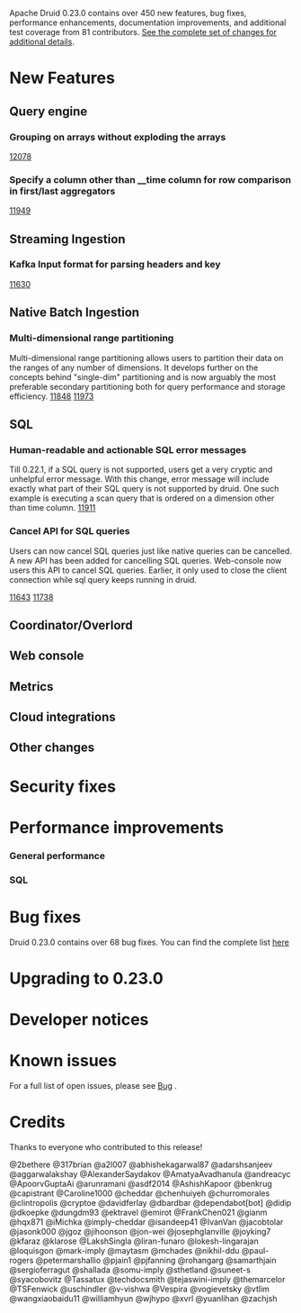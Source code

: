 Apache Druid 0.23.0 contains over 450 new features, bug fixes, performance enhancements, documentation improvements, and additional test coverage from 81 contributors. [See the complete set of changes for additional details](https://github.com/apache/druid/milestone/45?closed=1).

# New Features

## Query engine

### Grouping on arrays without exploding the arrays
[12078](https://github.com/apache/druid/pull/12078)

### Specify a column other than __time column for row comparison in first/last aggregators
[11949](https://github.com/apache/druid/pull/11949)

## Streaming Ingestion

### Kafka Input format for parsing headers and key
[11630](https://github.com/apache/druid/pull/11630)

## Native Batch Ingestion

### Multi-dimensional range partitioning
Multi-dimensional range partitioning allows users to partition their data on the ranges of any number of dimensions. It develops further on the concepts behind "single-dim" partitioning and is now arguably the most preferable secondary partitioning both for query performance and storage efficiency.
[11848](https://github.com/apache/druid/pull/11848)
[11973](https://github.com/apache/druid/pull/11973)

## SQL

### Human-readable and actionable SQL error messages
Till 0.22.1, if a SQL query is not supported, users get a very cryptic and unhelpful error message. With this change, error message will include exactly what part of their SQL query is not supported by druid. One such example is executing a scan query that is ordered on a dimension other than time column. 
[11911](https://github.com/apache/druid/pull/11911)

### Cancel API for SQL queries
Users can now cancel SQL queries just like native queries can be cancelled. A new API has been added for cancelling SQL queries. Web-console now users this API to cancel SQL queries. Earlier, it only used to close the client connection while sql query keeps running in druid. 

[11643](https://github.com/apache/druid/pull/11643)
[11738](https://github.com/apache/druid/pull/11738)

## Coordinator/Overlord

## Web console

## Metrics

## Cloud integrations

## Other changes

# Security fixes

# Performance improvements

### General performance

### SQL

# Bug fixes
Druid 0.23.0 contains over 68 bug fixes. You can find the complete list [here](https://github.com/apache/druid/issues?q=milestone%3A0.23.0+label%3ABug) 

# Upgrading to 0.23.0

# Developer notices

# Known issues

For a full list of open issues, please see [Bug](https://github.com/apache/druid/labels/Bug) .

# Credits
Thanks to everyone who contributed to this release!

@2bethere
@317brian
@a2l007
@abhishekagarwal87
@adarshsanjeev
@aggarwalakshay
@AlexanderSaydakov
@AmatyaAvadhanula
@andreacyc
@ApoorvGuptaAi
@arunramani
@asdf2014
@AshishKapoor
@benkrug
@capistrant
@Caroline1000
@cheddar
@chenhuiyeh
@churromorales
@clintropolis
@cryptoe
@davidferlay
@dbardbar
@dependabot[bot]
@didip
@dkoepke
@dungdm93
@ektravel
@emirot
@FrankChen021
@gianm
@hqx871
@iMichka
@imply-cheddar
@isandeep41
@IvanVan
@jacobtolar
@jasonk000
@jgoz
@jihoonson
@jon-wei
@josephglanville
@joyking7
@kfaraz
@klarose
@LakshSingla
@liran-funaro
@lokesh-lingarajan
@loquisgon
@mark-imply
@maytasm
@mchades
@nikhil-ddu
@paul-rogers
@petermarshallio
@pjain1
@pjfanning
@rohangarg
@samarthjain
@sergioferragut
@shallada
@somu-imply
@sthetland
@suneet-s
@syacobovitz
@Tassatux
@techdocsmith
@tejaswini-imply
@themarcelor
@TSFenwick
@uschindler
@v-vishwa
@Vespira
@vogievetsky
@vtlim
@wangxiaobaidu11
@williamhyun
@wjhypo
@xvrl
@yuanlihan
@zachjsh
